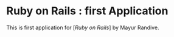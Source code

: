 # Ruby on Rails : first Application 

This is first application for [*Ruby on Rails*] by Mayur Randive.


